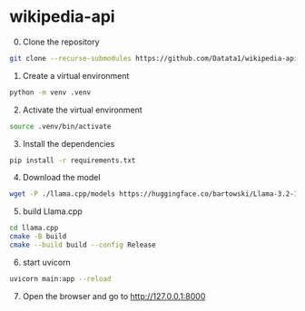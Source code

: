 # wikipedia-api

0. Clone the repository
```sh
git clone --recurse-submodules https://github.com/Datata1/wikipedia-api
```

1. Create a virtual environment
```sh
python -m venv .venv
```

2. Activate the virtual environment
```sh
source .venv/bin/activate
```

3. Install the dependencies
```sh
pip install -r requirements.txt
```

4. Download the model
```sh
wget -P ./llama.cpp/models https://huggingface.co/bartowski/Llama-3.2-1B-Instruct-GGUF/resolve/main/Llama-3.2-1B-Instruct-Q5_K_M.gguf
```

5. build Llama.cpp
```sh
cd llama.cpp
cmake -B build
cmake --build build --config Release
```

6. start uvicorn
```sh
uvicorn main:app --reload
```

7. Open the browser and go to http://127.0.0.1:8000
